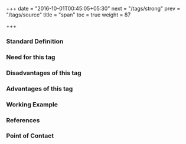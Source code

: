+++
date = "2016-10-01T00:45:05+05:30"
next = "/tags/strong"
prev = "/tags/source"
title = "span"
toc = true
weight = 87

+++

<h3>Standard Definition</h3>

<h3>Need for this tag</h3>

<h3>Disadvantages of this tag</h3>

<h3>Advantages of this tag</h3>

<h3>Working Example</h3>

<h3>References</h3>

<h3>Point of Contact</h3>
